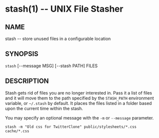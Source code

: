 stash(1) -- UNIX File Stasher
=============================

## NAME

stash -- store unused files in a configurable location

## SYNOPSIS

`stash` [--message MSG] [--stash PATH] FILES

## DESCRIPTION

Stash gets rid of files you are no longer interested in. Pass it a list of
files and it will move them to the path specified by the `STASH_PATH`
environment variable, or `~/.stash` by default. It places the files listed in a
folder based upon the current time within the stash.

You may specify an optional message with the `-m` or `--message` parameter.

    stash -m "Old css for TwitterClone" public/stylesheets/*.css cache/*.css

